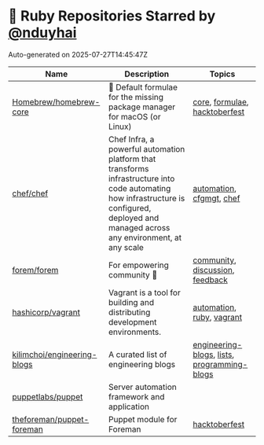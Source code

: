 # 🌟 Ruby Repositories Starred by [@nduyhai](https://github.com/nduyhai)

Auto-generated on 2025-07-27T14:45:47Z

| Name | Description | Topics |
|------|-------------|-------|
| [Homebrew/homebrew-core](https://github.com/Homebrew/homebrew-core) | 🍻 Default formulae for the missing package manager for macOS (or Linux) | [core](https://github.com/topics/core), [formulae](https://github.com/topics/formulae), [hacktoberfest](https://github.com/topics/hacktoberfest) |
| [chef/chef](https://github.com/chef/chef) | Chef Infra, a powerful automation platform that transforms infrastructure into code automating how infrastructure is configured, deployed and managed across any environment, at any scale | [automation](https://github.com/topics/automation), [cfgmgt](https://github.com/topics/cfgmgt), [chef](https://github.com/topics/chef) |
| [forem/forem](https://github.com/forem/forem) | For empowering community 🌱 | [community](https://github.com/topics/community), [discussion](https://github.com/topics/discussion), [feedback](https://github.com/topics/feedback) |
| [hashicorp/vagrant](https://github.com/hashicorp/vagrant) | Vagrant is a tool for building and distributing development environments. | [automation](https://github.com/topics/automation), [ruby](https://github.com/topics/ruby), [vagrant](https://github.com/topics/vagrant) |
| [kilimchoi/engineering-blogs](https://github.com/kilimchoi/engineering-blogs) | A curated list of engineering blogs | [engineering-blogs](https://github.com/topics/engineering-blogs), [lists](https://github.com/topics/lists), [programming-blogs](https://github.com/topics/programming-blogs) |
| [puppetlabs/puppet](https://github.com/puppetlabs/puppet) | Server automation framework and application |  |
| [theforeman/puppet-foreman](https://github.com/theforeman/puppet-foreman) | Puppet module for Foreman | [hacktoberfest](https://github.com/topics/hacktoberfest) |
